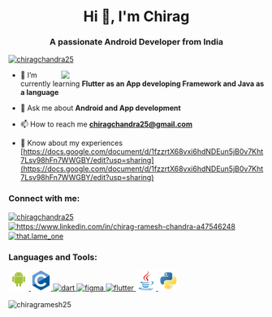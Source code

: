 <h1 align="center">Hi 👋, I'm Chirag</h1>
<h3 align="center">A passionate Android Developer from India</h3>



<p align="left"> <a href="https://twitter.com/chiragchandra25" target="blank"><img src="https://img.shields.io/twitter/follow/chiragchandra25?logo=twitter&style=for-the-badge" alt="chiragchandra25" /></a> </p>
<img align="right" width="400" src="https://camo.githubusercontent.com/bebb8c335f407e6f31ed9da75ebecc86cebc8941efae0ec924b6903b3fbb94c5/68747470733a2f2f63646e2e6472696262626c652e636f6d2f75736572732f313537393332322f73637265656e73686f74732f363538373237332f626c75655f626f795f747970696e675f6e6f74686f756768742e676966"/>

- 🌱 I’m currently learning **Flutter as an App developing Framework and Java as a language**

- 💬 Ask me about **Android and App development**

- 📫 How to reach me **chiragchandra25@gmail.com**

- 📄 Know about my experiences [https://docs.google.com/document/d/1fzzrtX68vxi6hdNDEun5jB0v7Kht7Lsv98hFn7WWGBY/edit?usp=sharing](https://docs.google.com/document/d/1fzzrtX68vxi6hdNDEun5jB0v7Kht7Lsv98hFn7WWGBY/edit?usp=sharing)

<h3 align="left">Connect with me:</h3>
<p align="left">
<a href="https://twitter.com/chiragchandra25" target="blank"><img align="center" src="https://raw.githubusercontent.com/rahuldkjain/github-profile-readme-generator/master/src/images/icons/Social/twitter.svg" alt="chiragchandra25" height="30" width="40" /></a>
<a href="https://linkedin.com/in/https://www.linkedin.com/in/chirag-ramesh-chandra-a47546248" target="blank"><img align="center" src="https://raw.githubusercontent.com/rahuldkjain/github-profile-readme-generator/master/src/images/icons/Social/linked-in-alt.svg" alt="https://www.linkedin.com/in/chirag-ramesh-chandra-a47546248" height="30" width="40" /></a>
<a href="https://instagram.com/that.lame_one" target="blank"><img align="center" src="https://raw.githubusercontent.com/rahuldkjain/github-profile-readme-generator/master/src/images/icons/Social/instagram.svg" alt="that.lame_one" height="30" width="40" /></a>
</p>

<h3 align="left">Languages and Tools:</h3>
<p align="left"> <a href="https://developer.android.com" target="_blank" rel="noreferrer"> <img src="https://raw.githubusercontent.com/devicons/devicon/master/icons/android/android-original-wordmark.svg" alt="android" width="40" height="40"/> </a> <a href="https://www.cprogramming.com/" target="_blank" rel="noreferrer"> <img src="https://raw.githubusercontent.com/devicons/devicon/master/icons/c/c-original.svg" alt="c" width="40" height="40"/> </a> <a href="https://dart.dev" target="_blank" rel="noreferrer"> <img src="https://www.vectorlogo.zone/logos/dartlang/dartlang-icon.svg" alt="dart" width="40" height="40"/> </a> <a href="https://www.figma.com/" target="_blank" rel="noreferrer"> <img src="https://www.vectorlogo.zone/logos/figma/figma-icon.svg" alt="figma" width="40" height="40"/> </a> <a href="https://flutter.dev" target="_blank" rel="noreferrer"> <img src="https://www.vectorlogo.zone/logos/flutterio/flutterio-icon.svg" alt="flutter" width="40" height="40"/> </a> <a href="https://www.java.com" target="_blank" rel="noreferrer"> <img src="https://raw.githubusercontent.com/devicons/devicon/master/icons/java/java-original.svg" alt="java" width="40" height="40"/> </a> <a href="https://www.python.org" target="_blank" rel="noreferrer"> <img src="https://raw.githubusercontent.com/devicons/devicon/master/icons/python/python-original.svg" alt="python" width="40" height="40"/> </a> </p>

<p><img align="center" src="https://github-readme-stats.vercel.app/api/top-langs?username=chiragramesh25&show_icons=true&locale=en&layout=compact" alt="chiragramesh25" /></p>
